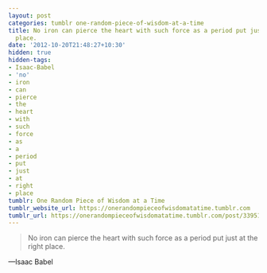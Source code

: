 ```yaml
---
layout: post
categories: tumblr one-random-piece-of-wisdom-at-a-time
title: No iron can pierce the heart with such force as a period put just at the right
  place.
date: '2012-10-20T21:48:27+10:30'
hidden: true
hidden-tags:
- Isaac-Babel
- 'no'
- iron
- can
- pierce
- the
- heart
- with
- such
- force
- as
- a
- period
- put
- just
- at
- right
- place
tumblr: One Random Piece of Wisdom at a Time
tumblr_website_url: https://onerandompieceofwisdomatatime.tumblr.com
tumblr_url: https://onerandompieceofwisdomatatime.tumblr.com/post/33951447867/no-iron-can-pierce-the-heart-with-such-force-as-a
---
```

> No iron can pierce the heart with such force as a period put just at the right place.

—Isaac Babel
